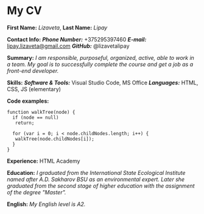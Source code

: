 # My CV
__First Name:__ *Lizaveta*, __Last Name:__ *Lipay*

__Contact Info:__
  ***Phone Number:*** +375295397460
  ***E-mail:*** lipay.lizaveta@gmail.com 
  ***GitHub:*** @lizavetalipay

__Summary:__
  *I am responsible, purposeful, organized, active, able to work in a team. My goal is to successfully complete the course and get a job as a front-end developer.*

__Skills:__
  ***Software & Tools:*** Visual Studio Code, MS Office
  ***Languages:*** HTML, CSS, JS (elementary)

__Code examples:__

    function walkTree(node) {
      if (node == null) 
       return;

      for (var i = 0; i < node.childNodes.length; i++) {
       walkTree(node.childNodes[i]);
      }
    }

__Experience:__
  HTML Academy

__Education:__
  *I graduated from the International State Ecological Institute named after A.D. Sakharov BSU as an environmental expert. Later she graduated from the second stage of higher education with the assignment of the degree "Master".*

__English:__
  *My English level is A2.*
